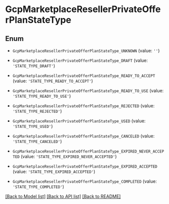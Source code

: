 # GcpMarketplaceResellerPrivateOfferPlanStateType


## Enum

* `GcpMarketplaceResellerPrivateOfferPlanStateType_UNKNOWN` (value: `''`)

* `GcpMarketplaceResellerPrivateOfferPlanStateType_DRAFT` (value: `'STATE_TYPE_DRAFT'`)

* `GcpMarketplaceResellerPrivateOfferPlanStateType_READY_TO_ACCEPT` (value: `'STATE_TYPE_READY_TO_ACCEPT'`)

* `GcpMarketplaceResellerPrivateOfferPlanStateType_READY_TO_USE` (value: `'STATE_TYPE_READY_TO_USE'`)

* `GcpMarketplaceResellerPrivateOfferPlanStateType_REJECTED` (value: `'STATE_TYPE_REJECTED'`)

* `GcpMarketplaceResellerPrivateOfferPlanStateType_USED` (value: `'STATE_TYPE_USED'`)

* `GcpMarketplaceResellerPrivateOfferPlanStateType_CANCELED` (value: `'STATE_TYPE_CANCELED'`)

* `GcpMarketplaceResellerPrivateOfferPlanStateType_EXPIRED_NEVER_ACCEPTED` (value: `'STATE_TYPE_EXPIRED_NEVER_ACCEPTED'`)

* `GcpMarketplaceResellerPrivateOfferPlanStateType_EXPIRED_ACCEPTED` (value: `'STATE_TYPE_EXPIRED_ACCEPTED'`)

* `GcpMarketplaceResellerPrivateOfferPlanStateType_COMPLETED` (value: `'STATE_TYPE_COMPLETED'`)

[[Back to Model list]](../README.md#documentation-for-models) [[Back to API list]](../README.md#documentation-for-api-endpoints) [[Back to README]](../README.md)


